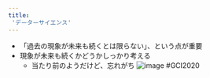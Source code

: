 ```yaml
---
title:
 'データーサイエンス'
---
```


- 「過去の現象が未来も続くとは限らない」、という点が重要
- 現象が未来も続くかどうかしっかり考える
    - 当たり前のようだけど、忘れがち
![image](https://gyazo.com/dc86b5e90d34735078ec3378362396ec/thumb/1000)
#GCI2020
